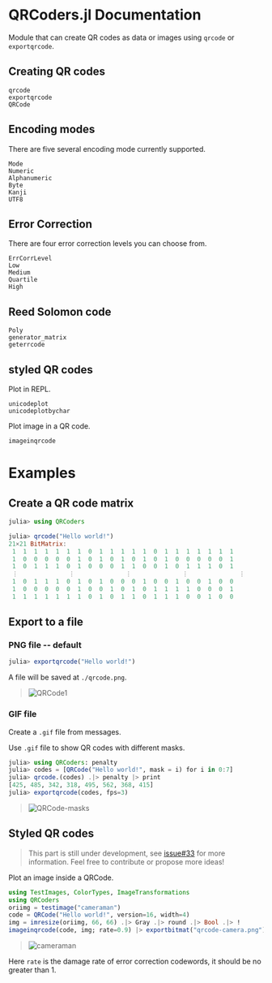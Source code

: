 # QRCoders.jl Documentation

Module that can create QR codes as data or images using `qrcode` or `exportqrcode`.

## Creating QR codes

```@docs
qrcode
exportqrcode
QRCode
```

## Encoding modes
There are five several encoding mode currently supported.

```@docs
Mode
Numeric
Alphanumeric
Byte
Kanji
UTF8
```

## Error Correction
There are four error correction levels you can choose from.

```@docs
ErrCorrLevel
Low
Medium
Quartile
High
```

## Reed Solomon code

```@docs
Poly
generator_matrix
geterrcode
```
## styled QR codes

Plot in REPL.

```@docs
unicodeplot
unicodeplotbychar
```

Plot image in a QR code.

```@docs
imageinqrcode
```

# Examples

## Create a QR code matrix

```julia
julia> using QRCoders

julia> qrcode("Hello world!")
21×21 BitMatrix:
 1  1  1  1  1  1  1  0  1  1  1  1  1  0  1  1  1  1  1  1  1
 1  0  0  0  0  0  1  0  1  0  1  0  1  0  1  0  0  0  0  0  1
 1  0  1  1  1  0  1  0  0  0  1  1  0  0  1  0  1  1  1  0  1
 ⋮              ⋮              ⋮              ⋮              ⋮
 1  0  1  1  1  0  1  0  1  0  0  0  1  0  0  1  0  0  1  0  0
 1  0  0  0  0  0  1  0  0  1  0  1  0  1  1  1  1  0  0  0  1
 1  1  1  1  1  1  1  0  1  0  1  1  0  1  1  1  0  0  1  0  0
```

## Export to a file
### PNG file -- default
```julia
julia> exportqrcode("Hello world!")
```

A file will be saved at `./qrcode.png`.

> ![QRCode1](https://cdn.jsdelivr.net/gh/juliaimages/QRCoders.jl@assets/qrcode.png)

### GIF file
Create a `.gif` file from messages.

Use `.gif` file to show QR codes with different masks.
```julia
julia> using QRCoders: penalty
julia> codes = [QRCode("Hello world!", mask = i) for i in 0:7]
julia> qrcode.(codes) .|> penalty |> print
[425, 485, 342, 318, 495, 562, 368, 415]
julia> exportqrcode(codes, fps=3)
```

> ![QRCode-masks](https://cdn.jsdelivr.net/gh/juliaimages/QRCoders.jl/docs/src/assets/qrcode-masks.gif)

## Styled QR codes
> This part is still under development, see [issue#33](https://github.com/JuliaImages/QRCoders.jl/issues/33) for more information. Feel free to contribute or propose more ideas!


Plot an image inside a QRCode.

```julia
using TestImages, ColorTypes, ImageTransformations
using QRCoders
oriimg = testimage("cameraman")
code = QRCode("Hello world!", version=16, width=4)
img = imresize(oriimg, 66, 66) .|> Gray .|> round .|> Bool .|> !
imageinqrcode(code, img; rate=0.9) |> exportbitmat("qrcode-camera.png")
```
> ![cameraman](https://cdn.jsdelivr.net/gh/juliaimages/QRCoders.jl@assets/qrcode-camera.png)

Here `rate` is the damage rate of error correction codewords, it should be no greater than 1.